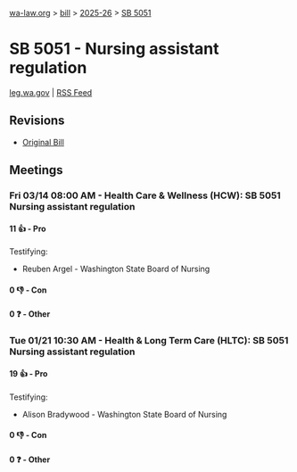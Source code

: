 [wa-law.org](/) > [bill](/bill/) > [2025-26](/bill/2025-26/) > [SB 5051](/bill/2025-26/sb/5051/)

# SB 5051 - Nursing assistant regulation
[leg.wa.gov](https://app.leg.wa.gov/billsummary?BillNumber=5051&Year=2025&Initiative=false) | [RSS Feed](./rss.xml)

## Revisions
* [Original Bill](1/)

## Meetings
### Fri 03/14 08:00 AM - Health Care & Wellness (HCW): SB 5051 Nursing assistant regulation
#### 11 👍 - Pro
Testifying:
* Reuben Argel - Washington State Board of Nursing

#### 0 👎 - Con

#### 0 ❓ - Other

### Tue 01/21 10:30 AM - Health & Long Term Care (HLTC): SB 5051 Nursing assistant regulation
#### 19 👍 - Pro
Testifying:
* Alison Bradywood - Washington State Board of Nursing

#### 0 👎 - Con

#### 0 ❓ - Other
